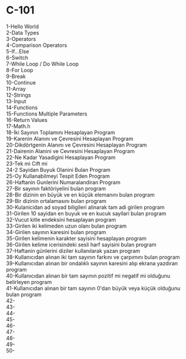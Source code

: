 # C-101
1-Hello World  
2-Data Types  
3-Operators  
4-Comparison Operators  
5-If...Else  
6-Switch  
7-While Loop / Do While Loop  
8-For Loop  
9-Break  
10-Continue  
11-Array  
12-Strings  
13-İnput  
14-Functions  
15-Functions Multiple Parameters  
16-Return Values  
17-Math.h  
18-İki Sayının Toplamını Hesaplayan Program  
19-Karenin Alanını ve Çevresini Hesaplayan Program  
20-Dikdörtgenin Alanını ve Çevresini Hesaplayan Program    
21-Dairenin Alanini ve Cevresini Hesaplayan Program  
22-Ne Kadar Yasadigini Hesaplayan Program  
23-Tek mi Cift mi  
24-2 Sayidan Buyuk Olanini Bulan Program   
25-Oy Kullanabilmeyi Tespit Eden Program  
26-Haftanin Gunlerini Numaralandiran Program     
27-Bir sayının faktöriyelini bulan program  
28-Bir dizinin en büyük ve en küçük elemanını bulan program  
29-Bir dizinin ortalamasını bulan program  
30-Kulanicidan ad soyad biligileri alinarak tam adi girilen program  
31-Girilen 10 sayidan en buyuk ve en kucuk sayilari bulan program  
32-Vucut kitle endeksini hesaplayan program  
33-Girilen iki kelimeden uzun olanı bulan program  
34-Girilen sayının karesini bulan program  
35-Girilen kelimenin karakter sayisini hesaplayan program  
36-Girilen kelime icerisindeki sesli harf sayisini bulan program  
37-Haftanin günlerini diziler kullanılarak yazan program  
38-Kullanıcıdan alınan iki tam sayının farkını ve çarpımını bulan program  
39-Kullanıcıdan alınan bir ondalıklı sayının karesini alıp ekrana yazdıran program   
40-Kullanıcıdan alınan bir tam sayının pozitif mi negatif mi olduğunu belirleyen program  
41-Kullanıcıdan alınan bir tam sayının 0'dan büyük veya küçük olduğunu bulan program   
42-  
43-  
44-  
45-  
46-  
47-  
48-  
49-  
50-  




